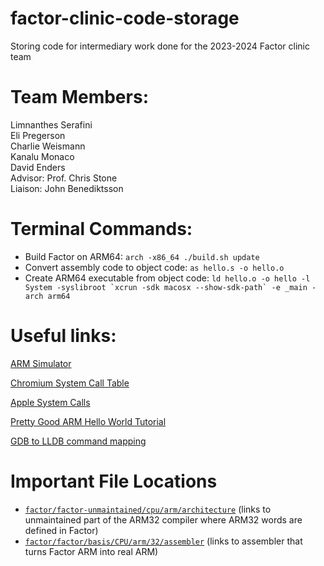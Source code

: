 # factor-clinic-code-storage

Storing code for intermediary work done for the 2023-2024 Factor clinic team

# Team Members:

Limnanthes Serafini\
Eli Pregerson\
Charlie Weismann\
Kanalu Monaco\
David Enders\
Advisor: Prof. Chris Stone\
Liaison: John Benediktsson

# Terminal Commands:

- Build Factor on ARM64: `arch -x86_64 ./build.sh update`
- Convert assembly code to object code: `as hello.s -o hello.o`
- Create ARM64 executable from object code: `` ld hello.o -o hello -l System -syslibroot `xcrun -sdk macosx --show-sdk-path` -e _main -arch arm64 ``

# Useful links:

[ARM Simulator](http://163.238.35.161/~zhangs/arm64simulator/)

[Chromium System Call Table](https://chromium.googlesource.com/chromiumos/docs/+/HEAD/constants/syscalls.md)

[Apple System Calls](https://opensource.apple.com/source/xnu/xnu-1504.3.12/bsd/kern/syscalls.master)

[Pretty Good ARM Hello World Tutorial](https://www.youtube.com/watch?v=d0OXp0zqIo0)

[GDB to LLDB command mapping](https://lldb.llvm.org/use/map.html)

# Important File Locations

- [`factor/factor-unmaintained/cpu/arm/architecture`](https://github.com/factor/factor-unmaintained/tree/main/cpu/arm/architecture) (links to unmaintained part of the ARM32 compiler where ARM32 words are defined in Factor)
- [`factor/factor/basis/CPU/arm/32/assembler`](https://github.com/factor/factor/tree/master/basis/cpu/arm/32/assembler) (links to assembler that turns Factor ARM into real ARM)
